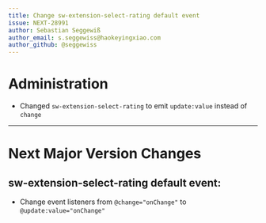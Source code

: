 ```yaml
---
title: Change sw-extension-select-rating default event
issue: NEXT-28991
author: Sebastian Seggewiß
author_email: s.seggewiss@haokeyingxiao.com
author_github: @seggewiss
---
```

# Administration
* Changed `sw-extension-select-rating` to emit `update:value` instead of `change`
___
# Next Major Version Changes
## sw-extension-select-rating default event:
* Change event listeners from `@change="onChange"` to `@update:value="onChange"`
